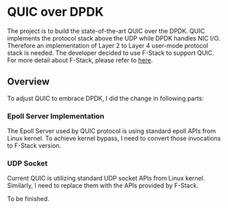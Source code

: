 # QUIC over DPDK #
The project is to build the state-of-the-art QUIC over the DPDK. QUIC implements the protocol stack above the UDP while DPDK handles NIC I/O. Therefore an implementation of Layer 2 to Layer 4 user-mode protocol stack is needed. The developer decided to use F-Stack to support QUIC. For more detail about F-Stack, please refer to [here](https://github.com/F-Stack/f-stack).

## Overview ##
To adjust QUIC to embrace DPDK, I did the change in following parts:

### Epoll Server Implementation ###
The Epoll Server used by QUIC protocol is using standard epoll APIs from Linux kernel. To achieve kernel bypass, I need to convert those invocations to F-Stack version.

### UDP Socket ###
Current QUIC is utilizing standard UDP socket APIs from Linux kernel. Similarly, I need to replace them with the APIs provided by F-Stack.

To be finished.